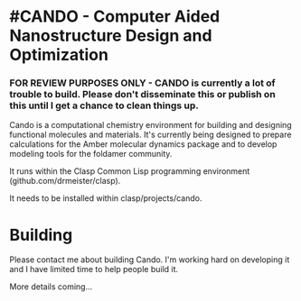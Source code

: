 #CANDO - Computer Aided Nanostructure Design and Optimization
============

### FOR REVIEW PURPOSES ONLY - CANDO is currently a lot of trouble to build. Please don't disseminate this or publish on this until I get a chance to clean things up.

Cando is a computational chemistry environment for
building and designing functional molecules and materials.
It's currently being designed to prepare calculations for the Amber molecular dynamics package and to develop modeling tools for the foldamer community.

It runs within the Clasp Common Lisp programming environment (github.com/drmeister/clasp).

It needs to be installed within clasp/projects/cando.


# Building

Please contact me about building Cando.  I'm working hard on developing it and I have limited time to help people build it.

More details coming...
